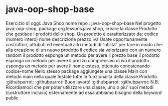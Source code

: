 # java-oop-shop-base
Esercizio di oggi: Java Shop
nome repo : java-oop-shop-base
Nel progetto java-oop-shop, package org.lessons.java.shop, creare la classe Prodotto che gestisce i prodotti dello shop.
Un prodotto è caratterizzato da:
codice (numero intero)
nome
descrizione
prezzo
iva
Usate opportunamente costruttori, attributi ed eventuali altri metodi di “utilità” per fare in modo che:
alla creazione di un nuovo prodotto il codice sia valorizzato con un numero random
il prodotto esponga un metodo per avere il prezzo base
il prodotto esponga un metodo per avere il prezzo comprensivo di iva
il prodotto esponga un metodo per avere il nome esteso, ottenuto concatenando codice-nome
Nello stesso package aggiungete una classe Main con metodo main nella quale testate tutte le funzionalità della classe Prodotto.
:githubparrot: :githubparrot: Buon lavoro! :githubparrot: :githubparrot:
N.B.
Ricordiamoci che per poter utilizzare una classe, uno o piu' suoi metodi (costruttore incluso) esternamente ad essa abbiamo bisogno della keyword public
